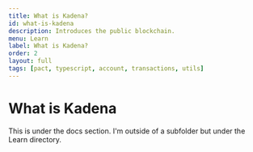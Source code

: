 ```yaml
---
title: What is Kadena?
id: what-is-kadena
description: Introduces the public blockchain.
menu: Learn
label: What is Kadena?
order: 2
layout: full
tags: [pact, typescript, account, transactions, utils]
---
```


# What is Kadena

This is under the docs section.
I'm outside of a subfolder but under the Learn directory.